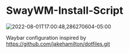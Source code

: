 # SwayWM-Install-Script

![2022-08-01T17:00:48,286270604-05:00](https://user-images.githubusercontent.com/50297059/182253406-330ad2f8-2b3f-40b3-86c1-2a2270e2bc19.png)


Waybar configuration inspired by https://github.com/jakehamilton/dotfiles.git
